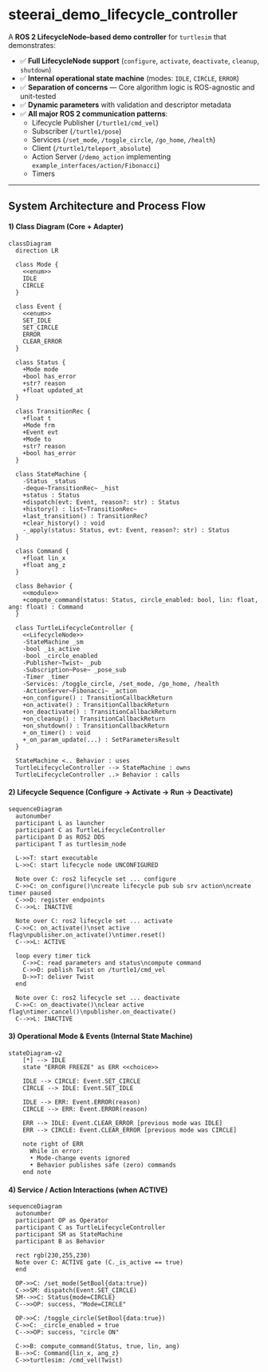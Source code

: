 # steerai_demo_lifecycle_controller

A **ROS 2 LifecycleNode–based demo controller** for `turtlesim` that demonstrates:

- ✅ **Full LifecycleNode support** (`configure`, `activate`, `deactivate`, `cleanup`, `shutdown`)
- ✅ **Internal operational state machine** (modes: `IDLE`, `CIRCLE`, `ERROR`)
- ✅ **Separation of concerns** — Core algorithm logic is ROS-agnostic and unit-tested
- ✅ **Dynamic parameters** with validation and descriptor metadata
- ✅ **All major ROS 2 communication patterns**:
  - Lifecycle Publisher (`/turtle1/cmd_vel`)
  - Subscriber (`/turtle1/pose`)
  - Services (`/set_mode`, `/toggle_circle`, `/go_home`, `/health`)
  - Client (`/turtle1/teleport_absolute`)
  - Action Server (`/demo_action` implementing `example_interfaces/action/Fibonacci`)
  - Timers

---

## System Architecture and Process Flow

#### 1) Class Diagram (Core + Adapter) 
```mermaid
classDiagram
  direction LR

  class Mode {
    <<enum>>
    IDLE
    CIRCLE
  }

  class Event {
    <<enum>>
    SET_IDLE
    SET_CIRCLE
    ERROR
    CLEAR_ERROR
  }

  class Status {
    +Mode mode
    +bool has_error
    +str? reason
    +float updated_at
  }

  class TransitionRec {
    +float t
    +Mode frm
    +Event evt
    +Mode to
    +str? reason
    +bool has_error
  }

  class StateMachine {
    -Status _status
    -deque~TransitionRec~ _hist
    +status : Status
    +dispatch(evt: Event, reason?: str) : Status
    +history() : list~TransitionRec~
    +last_transition() : TransitionRec?
    +clear_history() : void
    -_apply(status: Status, evt: Event, reason?: str) : Status
  }

  class Command {
    +float lin_x
    +float ang_z
  }

  class Behavior {
    <<module>>
    +compute_command(status: Status, circle_enabled: bool, lin: float, ang: float) : Command
  }

  class TurtleLifecycleController {
    <<LifecycleNode>>
    -StateMachine _sm
    -bool _is_active
    -bool _circle_enabled
    -Publisher~Twist~ _pub
    -Subscription~Pose~ _pose_sub
    -Timer _timer
    -Services: /toggle_circle, /set_mode, /go_home, /health
    -ActionServer~Fibonacci~ _action
    +on_configure() : TransitionCallbackReturn
    +on_activate() : TransitionCallbackReturn
    +on_deactivate() : TransitionCallbackReturn
    +on_cleanup() : TransitionCallbackReturn
    +on_shutdown() : TransitionCallbackReturn
    +_on_timer() : void
    +_on_param_update(...) : SetParametersResult
  }

  StateMachine <.. Behavior : uses
  TurtleLifecycleController --> StateMachine : owns
  TurtleLifecycleController ..> Behavior : calls
```

#### 2) Lifecycle Sequence (Configure → Activate → Run → Deactivate)
```mermaid
sequenceDiagram
  autonumber
  participant L as launcher
  participant C as TurtleLifecycleController
  participant D as ROS2 DDS
  participant T as turtlesim_node

  L->>T: start executable
  L->>C: start lifecycle node UNCONFIGURED

  Note over C: ros2 lifecycle set ... configure
  C->>C: on_configure()\ncreate lifecycle pub sub srv action\ncreate timer paused
  C->>D: register endpoints
  C-->>L: INACTIVE

  Note over C: ros2 lifecycle set ... activate
  C->>C: on_activate()\nset active flag\npublisher.on_activate()\ntimer.reset()
  C-->>L: ACTIVE

  loop every timer tick
    C->>C: read parameters and status\ncompute command
    C->>D: publish Twist on /turtle1/cmd_vel
    D->>T: deliver Twist
  end

  Note over C: ros2 lifecycle set ... deactivate
  C->>C: on_deactivate()\nclear active flag\ntimer.cancel()\npublisher.on_deactivate()
  C-->>L: INACTIVE
```

#### 3) Operational Mode & Events (Internal State Machine)
```mermaid
stateDiagram-v2
    [*] --> IDLE
    state "ERROR FREEZE" as ERR <<choice>>

    IDLE --> CIRCLE: Event.SET_CIRCLE
    CIRCLE --> IDLE: Event.SET_IDLE

    IDLE --> ERR: Event.ERROR(reason)
    CIRCLE --> ERR: Event.ERROR(reason)

    ERR --> IDLE: Event.CLEAR_ERROR [previous mode was IDLE]
    ERR --> CIRCLE: Event.CLEAR_ERROR [previous mode was CIRCLE]

    note right of ERR
      While in error:
      • Mode-change events ignored
      • Behavior publishes safe (zero) commands
    end note
```

#### 4) Service / Action Interactions (when ACTIVE)
```mermaid
sequenceDiagram
  autonumber
  participant OP as Operator
  participant C as TurtleLifecycleController
  participant SM as StateMachine
  participant B as Behavior

  rect rgb(230,255,230)
  Note over C: ACTIVE gate (C._is_active == true)
  end

  OP->>C: /set_mode(SetBool{data:true})
  C->>SM: dispatch(Event.SET_CIRCLE)
  SM-->>C: Status{mode=CIRCLE}
  C-->>OP: success, "Mode=CIRCLE"

  OP->>C: /toggle_circle(SetBool{data:true})
  C->>C: _circle_enabled = true
  C-->>OP: success, "circle ON"

  C->>B: compute_command(Status, true, lin, ang)
  B-->>C: Command{lin_x, ang_z}
  C->>turtlesim: /cmd_vel(Twist)
```